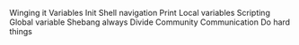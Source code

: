 Winging it
Variables
Init
Shell navigation
Print
Local variables
Scripting
Global variable
Shebang always
Divide
Community
Communication
Do hard things 
